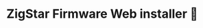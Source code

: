 <div align="center">
<h1>ZigStar Firmware Web installer 🚀</h1>
<script type="module" src="https://unpkg.com/esp-web-tools@3.4.2/dist/web/install-button.js?module"></script>
<esp-web-install-button manifest="manifest.json"></esp-web-install-button>
</div>
